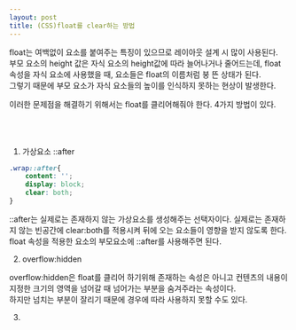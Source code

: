 ```yaml
---
layout: post
title: (CSS)float를 clear하는 방법
---
```


float는 여백없이 요소를 붙여주는 특징이 있으므로 레이아웃 설계 시 많이 사용된다.  
부모 요소의 height 값은 자식 요소의 height값에 따라 늘어나거나 줄어드는데, float 속성을 자식 요소에 사용했을 때, 요소들은 float의 이름처럼 붕 뜬 상태가 된다.  
그렇기 때문에 부모 요소가 자식 요소들의 높이를 인식하지 못하는 현상이 발생한다.

이러한 문제점을 해결하기 위해서는 float를 클리어해줘야 한다. 4가지 방법이 있다.  
<br>
<br>
<br>


1. 가상요소 ::after

``` css
.wrap::after{
    content: '';
    display: block;
    clear: both;
}
```


::after는 실제로는 존재하지 않는 가상요소를 생성해주는 선택자이다. 실제로는 존재하지 않는 빈공간에 clear:both를 적용시켜 뒤에 오는 요소들이 영향을 받지 않도록 한다.  
float 속성을 적용한 요소의 부모요소에 ::after를 사용해주면 된다.



2. overflow:hidden

overflow:hidden은 float를 클리어 하기위해 존재하는 속성은 아니고 컨텐츠의 내용이 지정한 크기의 영역을 넘어갈 때 넘어가는 부분을 숨겨주라는 속성이다.  
하지만 넘치는 부분이 잘리기 때문에 경우에 따라 사용하지 못할 수도 있다.


3. 



